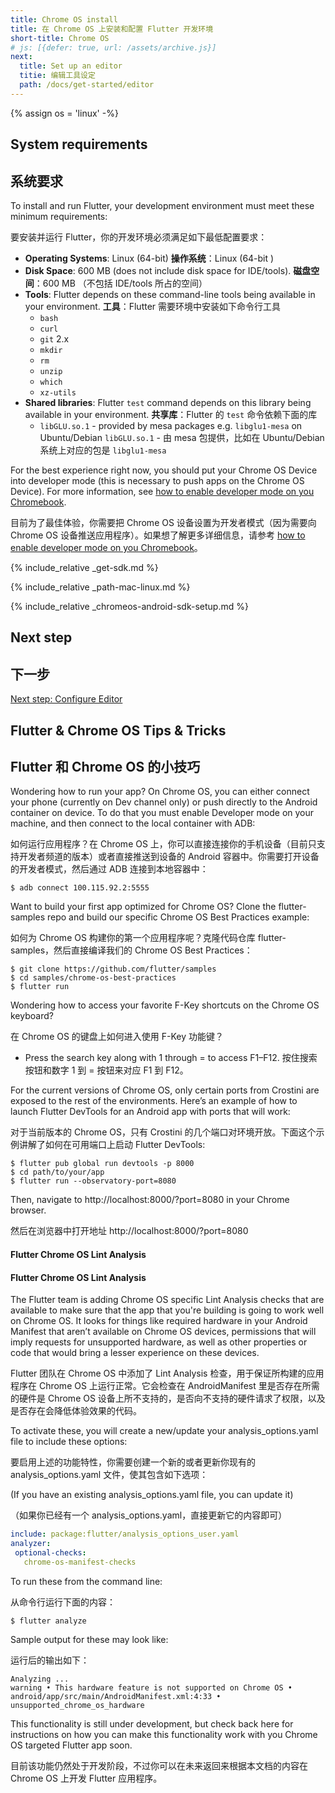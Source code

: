 ```yaml
---
title: Chrome OS install
title: 在 Chrome OS 上安装和配置 Flutter 开发环境
short-title: Chrome OS
# js: [{defer: true, url: /assets/archive.js}]
next:
  title: Set up an editor
  titie: 编辑工具设定
  path: /docs/get-started/editor
---
```


{% assign os = 'linux' -%}

## System requirements

## 系统要求


To install and run Flutter, your development environment must meet these 
minimum requirements:

要安装并运行 Flutter，你的开发环境必须满足如下最低配置要求：

- **Operating Systems**: Linux (64-bit)
  **操作系统**：Linux (64-bit )
- **Disk Space**: 600 MB (does not include disk space for IDE/tools).
  **磁盘空间**：600 MB （不包括 IDE/tools 所占的空间）
- **Tools**: Flutter depends on these command-line tools being available 
  in your environment.
  **工具**：Flutter 需要环境中安装如下命令行工具
  - `bash`
  - `curl`
  - `git` 2.x
  - `mkdir`
  - `rm`
  - `unzip`
  - `which`
  - `xz-utils`
- **Shared libraries**: Flutter `test` command depends on this library being 
available in your environment.
  **共享库**：Flutter 的 `test` 命令依赖下面的库
  - `libGLU.so.1` - provided by mesa packages e.g. `libglu1-mesa` on Ubuntu/Debian
    `libGLU.so.1` - 由 mesa 包提供，比如在 Ubuntu/Debian 系统上对应的包是 `libglu1-mesa`

For the best experience right now, you should put your Chrome OS Device into
developer mode (this is necessary to push apps on the Chrome OS Device). For
more information, see [how to enable developer mode on you Chromebook](https://www.androidcentral.com/how-enable-developer-mode-chrome-os).

目前为了最佳体验，你需要把 Chrome OS 设备设置为开发者模式（因为需要向 Chrome OS 设备推送应用程序）。如果想了解更多详细信息，请参考 [how to enable developer mode on you Chromebook](https://www.androidcentral.com/how-enable-developer-mode-chrome-os)。

{% include_relative _get-sdk.md %}

{% include_relative _path-mac-linux.md %}

{% include_relative _chromeos-android-sdk-setup.md %}

## Next step

## 下一步

[Next step: Configure Editor](/docs/get-started/editor)

## Flutter & Chrome OS Tips & Tricks

## Flutter 和 Chrome OS 的小技巧

Wondering how to run your app? On Chrome OS, you can either connect your phone 
(currently on Dev channel only) or push directly to the Android container on device. 
To do that you must enable Developer mode on your machine, and then connect to the local container with ADB:

如何运行应用程序？在 Chrome OS 上，你可以直接连接你的手机设备（目前只支持开发者频道的版本）或者直接推送到设备的 Android 容器中。你需要打开设备的开发者模式，然后通过 ADB 连接到本地容器中：

```terminal
$ adb connect 100.115.92.2:5555
```

Want to build your first app optimized for Chrome OS? Clone the flutter-samples 
repo and build our specific Chrome OS Best Practices example:

如何为 Chrome OS 构建你的第一个应用程序呢？克隆代码仓库 flutter-samples，然后直接编译我们的 Chrome OS Best Practices：


```terminal
$ git clone https://github.com/flutter/samples
$ cd samples/chrome-os-best-practices
$ flutter run
```

Wondering how to access your favorite F-Key shortcuts on the Chrome OS keyboard?

在 Chrome OS 的键盘上如何进入使用 F-Key 功能键？

* Press the search key along with 1 through = to access F1–F12.
  按住搜索按钮和数字 1 到 = 按钮来对应 F1 到 F12。



For the current versions of Chrome OS, only certain ports from Crostini are 
exposed to the rest of the environments. Here’s an example of how to launch 
Flutter DevTools for an Android app with ports that will work:

对于当前版本的 Chrome OS，只有 Crostini 的几个端口对环境开放。下面这个示例讲解了如何在可用端口上启动 Flutter DevTools:

```terminal
$ flutter pub global run devtools -p 8000
$ cd path/to/your/app
$ flutter run --observatory-port=8080
```

Then, navigate to http://localhost:8000/?port=8080 in your Chrome browser.

然后在浏览器中打开地址 http://localhost:8000/?port=8080

#### Flutter Chrome OS Lint Analysis

#### Flutter Chrome OS Lint Analysis

The Flutter team is adding Chrome OS specific Lint Analysis checks that are 
available to make sure that the app that you're building is going to work well 
on Chrome OS. It looks for things like required hardware in your Android 
Manifest that aren’t available on Chrome OS devices, permissions that will 
imply requests for unsupported hardware, as well as other properties or code 
that would bring a lesser experience on these devices.

Flutter 团队在 Chrome OS 中添加了 Lint Analysis 检查，用于保证所构建的应用程序在 Chrome OS 上运行正常。它会检查在 AndroidManifest 里是否存在所需的硬件是 Chrome OS 设备上所不支持的，是否向不支持的硬件请求了权限，以及是否存在会降低体验效果的代码。

To activate these, you will create a new/update your analysis_options.yaml 
file to include these options:

要启用上述的功能特性，你需要创建一个新的或者更新你现有的 analysis_options.yaml 文件，使其包含如下选项：

(If you have an existing analysis_options.yaml file, you can update it)

（如果你已经有一个 analysis_options.yaml，直接更新它的内容即可）

```yaml
include: package:flutter/analysis_options_user.yaml
analyzer:
 optional-checks:
   chrome-os-manifest-checks
```

To run these from the command line:

从命令行运行下面的内容：

```terminal
$ flutter analyze
```

Sample output for these may look like:

运行后的输出如下：

```terminal
Analyzing ...                                                      
warning • This hardware feature is not supported on Chrome OS • 
android/app/src/main/AndroidManifest.xml:4:33 • unsupported_chrome_os_hardware
```


This functionality is still under development, but check back here for instructions on how you can make this functionality work with you Chrome OS targeted Flutter app soon.

目前该功能仍然处于开发阶段，不过你可以在未来返回来根据本文档的内容在 Chrome OS 上开发 Flutter 应用程序。

